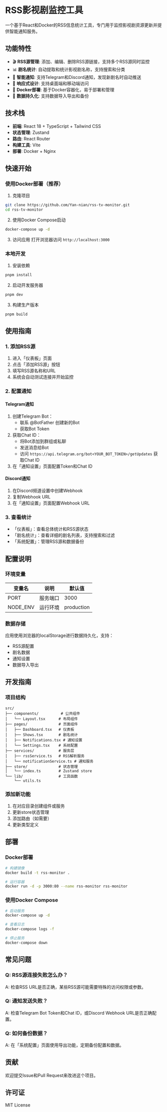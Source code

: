 # RSS影视剧监控工具

一个基于React和Docker的RSS信息统计工具，专门用于监控影视剧资源更新并提供智能通知服务。

## 功能特性

- 🎬 **RSS源管理**: 添加、编辑、删除RSS源链接，支持多个RSS源同时监控
- 📊 **剧名统计**: 自动提取和统计影视剧名称，支持搜索和分类
- 🔔 **智能通知**: 支持Telegram和Discord通知，发现新剧名时自动推送
- 📱 **响应式设计**: 支持桌面端和移动端访问
- 🐳 **Docker部署**: 基于Docker容器化，易于部署和管理
- 💾 **数据持久化**: 支持数据导入导出和备份

## 技术栈

- **前端**: React 18 + TypeScript + Tailwind CSS
- **状态管理**: Zustand
- **路由**: React Router
- **构建工具**: Vite
- **部署**: Docker + Nginx

## 快速开始

### 使用Docker部署（推荐）

1. 克隆项目
```bash
git clone https://github.com/Yan-nian/rss-tv-monitor.git
cd rss-tv-monitor
```

2. 使用Docker Compose启动
```bash
docker-compose up -d
```

3. 访问应用
打开浏览器访问 `http://localhost:3000`

### 本地开发

1. 安装依赖
```bash
pnpm install
```

2. 启动开发服务器
```bash
pnpm dev
```

3. 构建生产版本
```bash
pnpm build
```

## 使用指南

### 1. 添加RSS源

1. 进入「仪表板」页面
2. 点击「添加RSS源」按钮
3. 填写RSS源名称和URL
4. 系统会自动测试连接并开始监控

### 2. 配置通知

#### Telegram通知
1. 创建Telegram Bot：
   - 联系 @BotFather 创建新的Bot
   - 获取Bot Token
2. 获取Chat ID：
   - 将Bot添加到群组或私聊
   - 发送消息给Bot
   - 访问 `https://api.telegram.org/bot<YOUR_BOT_TOKEN>/getUpdates` 获取Chat ID
3. 在「通知设置」页面配置Token和Chat ID

#### Discord通知
1. 在Discord频道设置中创建Webhook
2. 复制Webhook URL
3. 在「通知设置」页面配置Webhook URL

### 3. 查看统计

- 「仪表板」：查看总体统计和RSS源状态
- 「剧名统计」：查看详细的剧名列表，支持搜索和过滤
- 「系统配置」：管理RSS源和数据备份

## 配置说明

### 环境变量

| 变量名 | 说明 | 默认值 |
|--------|------|--------|
| PORT | 服务端口 | 3000 |
| NODE_ENV | 运行环境 | production |

### 数据存储

应用使用浏览器的localStorage进行数据持久化，支持：
- RSS源配置
- 剧名数据
- 通知设置
- 数据导入导出

## 开发指南

### 项目结构

```
src/
├── components/          # 公共组件
│   └── Layout.tsx      # 布局组件
├── pages/              # 页面组件
│   ├── Dashboard.tsx   # 仪表板
│   ├── Shows.tsx       # 剧名统计
│   ├── Notifications.tsx # 通知设置
│   └── Settings.tsx    # 系统配置
├── services/           # 服务层
│   ├── rssService.ts   # RSS解析服务
│   └── notificationService.ts # 通知服务
├── store/              # 状态管理
│   └── index.ts        # Zustand store
└── lib/                # 工具函数
    └── utils.ts
```

### 添加新功能

1. 在对应目录创建组件或服务
2. 更新store状态管理
3. 添加路由（如需要）
4. 更新类型定义

## 部署

### Docker部署

```bash
# 构建镜像
docker build -t rss-monitor .

# 运行容器
docker run -d -p 3000:80 --name rss-monitor rss-monitor
```

### 使用Docker Compose

```bash
# 启动服务
docker-compose up -d

# 查看日志
docker-compose logs -f

# 停止服务
docker-compose down
```

## 常见问题

### Q: RSS源连接失败怎么办？
A: 检查RSS URL是否正确，某些RSS源可能需要特殊的访问权限或参数。

### Q: 通知发送失败？
A: 检查Telegram Bot Token和Chat ID，或Discord Webhook URL是否正确配置。

### Q: 如何备份数据？
A: 在「系统配置」页面使用导出功能，定期备份配置和数据。

## 贡献

欢迎提交Issue和Pull Request来改进这个项目。

## 许可证

MIT License
